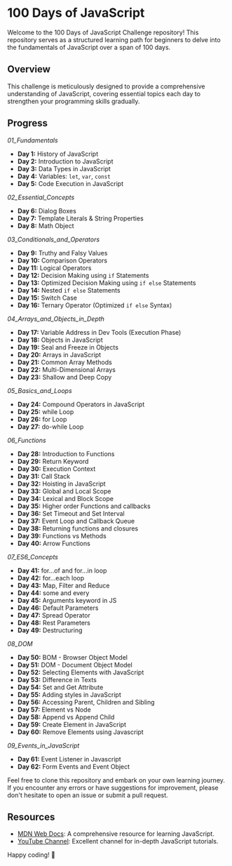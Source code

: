 # 100 Days of JavaScript

Welcome to the 100 Days of JavaScript Challenge repository! This repository serves as a structured learning path for beginners to delve into the fundamentals of JavaScript over a span of 100 days.

## Overview

This challenge is meticulously designed to provide a comprehensive understanding of JavaScript, covering essential topics each day to strengthen your programming skills gradually.

## Progress

_01_Fundamentals_

- **Day 1:** History of JavaScript
- **Day 2:** Introduction to JavaScript
- **Day 3:** Data Types in JavaScript
- **Day 4:** Variables: `let`, `var`, `const`
- **Day 5:** Code Execution in JavaScript

_02_Essential_Concepts_

- **Day 6:** Dialog Boxes
- **Day 7:** Template Literals & String Properties
- **Day 8:** Math Object

_03_Conditionals_and_Operators_

- **Day 9:** Truthy and Falsy Values
- **Day 10:** Comparison Operators
- **Day 11:** Logical Operators
- **Day 12:** Decision Making using `if` Statements
- **Day 13:** Optimized Decision Making using `if else` Statements
- **Day 14:** Nested `if else` Statements
- **Day 15:** Switch Case
- **Day 16:** Ternary Operator (Optimized `if else` Syntax)

_04_Arrays_and_Objects_in_Depth_

- **Day 17:** Variable Address in Dev Tools (Execution Phase)
- **Day 18:** Objects in JavaScript
- **Day 19:** Seal and Freeze in Objects
- **Day 20:** Arrays in JavaScript
- **Day 21:** Common Array Methods
- **Day 22:** Multi-Dimensional Arrays
- **Day 23:** Shallow and Deep Copy

_05_Basics_and_Loops_

- **Day 24:** Compound Operators in JavaScript
- **Day 25:** while Loop
- **Day 26:** for Loop
- **Day 27:** do-while Loop

_06_Functions_

- **Day 28:** Introduction to Functions
- **Day 29:** Return Keyword
- **Day 30:** Execution Context
- **Day 31:** Call Stack
- **Day 32:** Hoisting in JavaScript
- **Day 33:** Global and Local Scope
- **Day 34:** Lexical and Block Scope
- **Day 35:** Higher order Functions and callbacks
- **Day 36:** Set Timeout and Set Interval
- **Day 37:** Event Loop and Callback Queue
- **Day 38:** Returning functions and closures
- **Day 39:** Functions vs Methods
- **Day 40:** Arrow Functions

_07_ES6_Concepts_

- **Day 41:** for...of and for...in loop
- **Day 42:** for...each loop
- **Day 43:** Map, Filter and Reduce
- **Day 44:** some and every
- **Day 45:** Arguments keyword in JS
- **Day 46:** Default Parameters
- **Day 47:** Spread Operator
- **Day 48:** Rest Parameters
- **Day 49:** Destructuring

_08_DOM_

- **Day 50:** BOM - Browser Object Model
- **Day 51:** DOM - Document Object Model
- **Day 52:** Selecting Elements with JavaScript
- **Day 53:** Difference in Texts
- **Day 54:** Set and Get Attribute
- **Day 55:** Adding styles in JavaScript
- **Day 56:** Accessing Parent, Children and Sibling
- **Day 57:** Element vs Node
- **Day 58:** Append vs Append Child
- **Day 59:** Create Element in JavaScript
- **Day 60:** Remove Elements using Javascript

_09_Events_in_JavaScript_

- **Day 61:** Event Listener in Javascript
- **Day 62:** Form Events and Event Object

Feel free to clone this repository and embark on your own learning journey. If you encounter any errors or have suggestions for improvement, please don't hesitate to open an issue or submit a pull request.

## Resources

- [MDN Web Docs](https://developer.mozilla.org/en-US/docs/Web/JavaScript): A comprehensive resource for learning JavaScript.
- [YouTube Channel](https://www.youtube.com/@procodrr): Excellent channel for in-depth JavaScript tutorials.

Happy coding! 🚀
